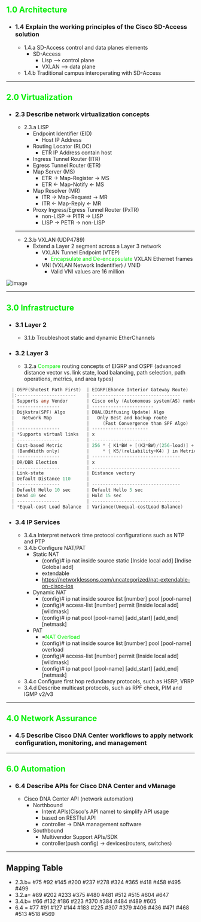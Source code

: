 ## <font color=ntgreen>1.0 Architecture</font>
* ### 1.4 Explain the working principles of the Cisco SD-Access solution
    * 1.4.a SD-Access control and data planes elements
        * SD-Access
            * Lisp  --> control plane
            * VXLAN --> data plane
    * 1.4.b Traditional campus interoperating with SD-Access
---
## <font color=ntgreen>2.0 Virtualization</font>
* ### 2.3 Describe network virtualization concepts
    * 2.3.a LISP
        * Endpoint Identifier (EID)
            * Host IP Address
        * Routing Locator (RLOC)
            * ETR IP Address contain host
        * Ingress Tunnel Router (ITR)
        * Egress Tunnel Router (ETR)
        * Map Server (MS)
            * ETR -> Map-Register -> MS
            * ETR <- Map-Notify <- MS
        * Map Resolver (MR)
            * ITR -> Map-Request -> MR
            * ITR <- Map-Reply <- MR
        * Proxy Ingress/Egress Tunnel Router (PxTR)
            * non-LISP -> PITR -> LISP
            * LISP -> PETR -> non-LISP
    ---
    * 2.3.b VXLAN (UDP4789)
        * Extend a Layer 2 segment across a Layer 3 network
            * VXLAN Tunnel Endpoint (VTEP)
                * <font color=ntgreen>Encapsulate and De-encapsulate</font> VXLAN Ethernet frames 
            * VNI (VXLAN Network Indentifier) / VNID
                * Valid VNI values are 16 million

![image](https://github.com/0xPK/CCIE-EI-DC/blob/main/ENCOR-v1.1/pics/vxlan%20frame.png)

---
## <font color=ntgreen>3.0 Infrastructure</font>
* ### 3.1 Layer 2
    * 3.1.b Troubleshoot static and dynamic EtherChannels
* ### 3.2 Layer 3
    * 3.2.a <font color=ntgreen>Compare</font> routing concepts of EIGRP and OSPF (advanced distance vector vs. link state, load balancing, path selection, path operations, metrics, and area types)<a name="vs."></a> 
```go
  | OSPF(Shotest Path First)  | EIGRP(Ehance Interior Gateway Route)                |
  |:----------------------    | ---------------------------------                   |
  | Supports any Vendor       | Cisco only (Autonomous system(AS) number)           |
  | ----------------          | -----------------------                             |
  | Dijkstra(SPF) Algo        | DUAL(Diffusing Update) Algo                         |
  |   Network Map             |   Only Best and backup route                        |
  |                           |     (Fast Convergence than SPF Algo)                |
  | ----------------          | ---------------------                               |
  | *Supports virtual links   | x                                                   |
  | ----------------          | ----------------------                              |
  | Cost-based Metric         | 256 * { K1*BW + [(K2*BW)/(256-load)] + (K3*delay) } |
  | (BandWidth only)          |     * { K5/(reliability+K4) } in Metric             |
  | ----------------          | ---------------------------------                   |
  | DR/DBR Election           | x                                                   |
  | ----------------          | ---------------------------------                   |
  | Link-state                | Distance vectory                                    |
  | Default Distance 110      |                                                     |
  | ----------------          | ---------------------------------                   |
  | Default Hello 10 sec      | Default Hello 5 sec                                 |
  | Dead 40 sec               | Hold 15 sec                                         |
  | ----------------          | ---------------------------------                   |
  | *Equal-cost Load Balance  | Variance(Unequal-costLoad Balance)                  |
```
* ### 3.4 IP Services
    * 3.4.a Interpret network time protocol configurations such as NTP and PTP
    * 3.4.b Configure NAT/PAT 
        * Static NAT
            * (config)# ip nat inside source static [Inside local add] [Indise Golobal add]
            * extendable
            * https://networklessons.com/uncategorized/nat-extendable-on-cisco-ios
        * Dynamic NAT
            * (config)# ip nat inside source list [number] pool [pool-name]
            * (config)# access-list [number] permit [Inside local add] [wildmask]
            * (config)# ip nat pool [pool-name] [add_start] [add_end] [netmask]
        * PAT
            * =<font color=ntgreen>NAT Overload</font>
            * (config)# ip nat inside source list [number] pool [pool-name] overload
            * (config)# access-list [number] permit [Inside local add] [wildmask]
            * (config)# ip nat pool [pool-name] [add_start] [add_end] [netmask]
    * 3.4.c Configure first hop redundancy protocols, such as HSRP, VRRP
    * 3.4.d Describe multicast protocols, such as RPF check, PIM and IGMP v2/v3
---
## <font color=ntgreen>4.0 Network Assurance</font>
* ### 4.5 Describe Cisco DNA Center workflows to apply network configuration, monitoring, and management
---
## <font color=ntgreen>6.0 Automation</font>
* ### 6.4 Describe APIs for Cisco DNA Center and vManage
   * Cisco DNA Center API (network automation)
      * Northbound
         * Intent APIs(Cisco's API name) to simplify API usage
         * based on RESTful API
         * controller -> DNA management software
      * Southbound
         * Multivendor Support APIs/SDK
         * controller(push config) -> devices(routers, switches)
---
## Mapping Table
* 2.3.b= #75 #92 #145 #200 #237 #278 #324 #365 #418 #458 #495 #499 
* 3.2.a= #89 #202 #233 #375 #480 #481 #512 #515 #604 #647
* 3.4.b= #66 #132 #186 #223 #370 #384 #484 #489 #605
* 6.4 = #77 #91 #127 #144 #183 #225 #307 #379 #406 #436 #471 #468 #513 #518 #569